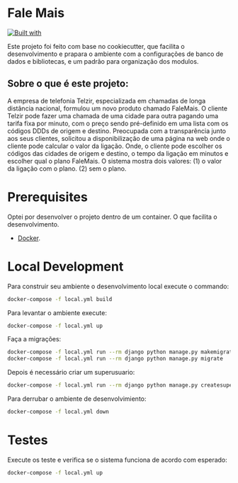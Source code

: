 # Fale Mais

[![Built with](https://img.shields.io/badge/Built_with-Cookiecutter_Django_Rest-F7B633.svg)](https://github.com/agconti/cookiecutter-django-rest)

Este projeto foi feito com base no cookiecutter, que facilita o desenvolvimento e prapara o ambiente com a configurações de banco de dados e bibliotecas, e um padrão para organização dos modulos.

## Sobre o que é este projeto:

A empresa de telefonia Telzir, especializada em chamadas de longa distância nacional, formulou um novo produto chamado FaleMais.
O cliente Telzir pode fazer uma chamada de uma cidade para outra pagando uma
tarifa fixa por minuto, com o preço sendo pré-definido em uma lista com os códigos DDDs de
origem e destino.
Preocupada com a transparência junto aos seus clientes, solicitou a disponibilização de uma
página na web onde o cliente pode calcular o valor da ligação.
Onde, o cliente pode escolher os códigos das cidades de origem e destino, o tempo da ligação em minutos e escolher qual o plano FaleMais. O sistema mostra dois valores:
    (1) o valor da ligação com o plano.
    (2) sem o plano.

# Prerequisites

Optei por desenvolver o projeto dentro de um container. O que facilita o desenvolvimento.

- [Docker](http://cookiecutter-django.readthedocs.io/en/latest/deployment-with-docker.html).

# Local Development

Para construir seu ambiente o desenvolvimento local execute o commando:
```bash
docker-compose -f local.yml build
```

Para levantar o ambiente execute:
```bash
docker-compose -f local.yml up
```

Faça a migrações:
```bash
docker-compose -f local.yml run --rm django python manage.py makemigrations
docker-compose -f local.yml run --rm django python manage.py migrate
```


Depois é necessário criar um superusuario:
```bash
docker-compose -f local.yml run --rm django python manage.py createsuperuser
```

Para derrubar o ambiente de desenvolvimiento:
```bash
docker-compose -f local.yml down
```

# Testes

Execute os teste e verifica se o sistema funciona de acordo com esperado:

```bash
docker-compose -f local.yml up
```
